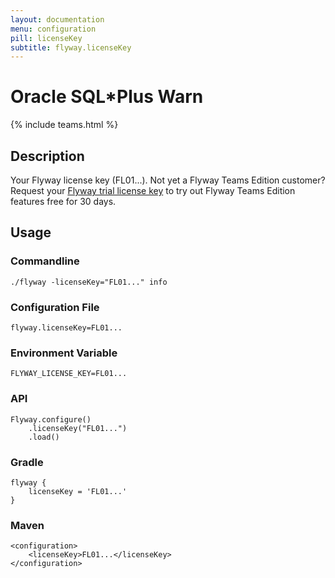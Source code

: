 ```yaml
---
layout: documentation
menu: configuration
pill: licenseKey
subtitle: flyway.licenseKey
---
```


# Oracle SQL*Plus Warn
{% include teams.html %}

## Description
Your Flyway license key (FL01...). Not yet a Flyway Teams Edition customer? Request your <a href="" data-toggle="modal" data-target="#flyway-trial-license-modal">Flyway trial license key</a> to try out Flyway Teams Edition features free for 30 days.

## Usage

### Commandline
```
./flyway -licenseKey="FL01..." info
```

### Configuration File
```
flyway.licenseKey=FL01...
```

### Environment Variable
```
FLYWAY_LICENSE_KEY=FL01...
```

### API
```
Flyway.configure()
    .licenseKey("FL01...")
    .load()
```

### Gradle
```
flyway {
    licenseKey = 'FL01...'
}
```

### Maven
```
<configuration>
    <licenseKey>FL01...</licenseKey>
</configuration>
```